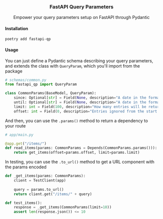 <div align="center">

### FastAPI Query Parameters

Empower your query parameters setup on FastAPI through Pydantic

</div>

#### Installation
```bash
poetry add fastapi-qp
```

#### Usage
You can just define a Pydantic schema describing your query parameters, and extends the class with `QueryParam`, which you'll import from the package

```python
# schemas/common.py
from fastapi_qp import QueryParam

class CommonParams(BaseModel, QueryParam):
    since: Optional[str] = Field(None, description="A date in the format YYYY-MM-DD")
    until: Optional[str] = Field(None, description="A date in the format YYYY-MM-DD")
    limit: int = Field(100, description="How many entries will be returned")
    offset: int = Field(0, description="Entries ignored from the start of result list") 
```

And then, you can use the `.params()` method to return a dependency to your route

```python
# app/main.py

@app.get("/items/")
def read_items(params: CommonParams = Depends(CommonParams.params())):
    return get_items(offset=params.offset, limit=params.limit)
```

In testing, you can use the `.to_url()` method to get a URL component with the params encoded

```python
def _get_items(params: CommonParams):
    client = TestClient(app)
    
    query = params.to_url()
    return client.get("/items/" + query)

def test_items():
    response = _get_items(CommonParams(limit=10))
    assert len(response.json()) <= 10
```

